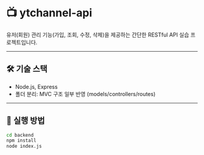 
# 📺 ytchannel-api

유저(회원) 관리 기능(가입, 조회, 수정, 삭제)을 제공하는 간단한 RESTful API 실습 프로젝트입니다.

---

## 🛠️ 기술 스택

- Node.js, Express
- 폴더 분리: MVC 구조 일부 반영 (models/controllers/routes)

---

## 🚀 실행 방법

```bash
cd backend
npm install
node index.js
```
